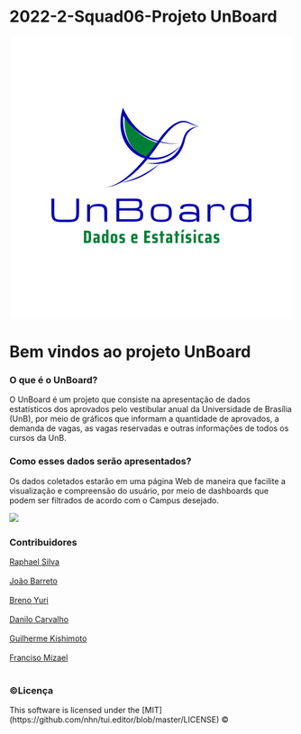 # 2022-2-Squad06-Projeto UnBoard

<div>
  <center><img src="Imagens/Fly bird logo.png"></center>
</div>
<div>
  <h1>Bem vindos ao projeto UnBoard</h3>
</div>
<div>
  <h3>O que é o UnBoard?</h3>
  <p>O UnBoard é um projeto que consiste na apresentação de dados estatísticos dos aprovados pelo vestibular anual da Universidade de Brasília (UnB), por meio de gráficos que informam a quantidade de aprovados, a demanda de vagas, as vagas reservadas e outras informações de todos os cursos da UnB.</p>
</div>
<div>
  <h3>Como esses dados serão apresentados?</h3>
  <p>Os dados coletados estarão em uma página Web de maneira que facilite a visualização e compreensão do usuário, por meio de dashboards que podem ser filtrados de acordo com o Campus desejado.</p>
</div>
<img src="https://img.shields.io/static/v1?label=React&message=JavaScript&color=61DAFB&style=for-the-badge&logo=react"/>
<div>
  <h3>Contribuidores</h3>
  
  <a href="https://github.com/Raphides">Raphael Silva</a><br></br>
  <a href="https://github.com/JoaoBarreto03">João Barreto</a><br></br>
  <a href="https://github.com/YuriBre">Breno Yuri</a><br></br>
  <a href="https://github.com/Danilo-Carvalho-Antunes">Danilo Carvalho</a><br></br>
  <a href="https://github.com/guilhermeKishimoto">Guilherme Kishimoto</a><br></br>
  <a href="https://github.com/frmiza">Franciso Mizael</a><br></br>
  
</div>
<div>
  <h3>©Licença</h3>

<p>This software is licensed under the [MIT](https://github.com/nhn/tui.editor/blob/master/LICENSE) ©</p>
</div>

